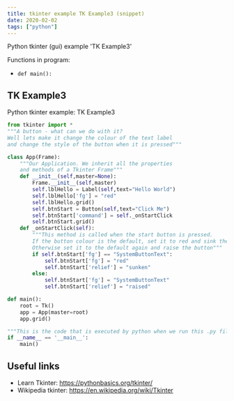 ```yaml
---
title: tkinter example TK Example3 (snippet)
date: 2020-02-02
tags: ["python"]
---
```

Python tkinter (gui) example 'TK Example3'

Functions in program: 
* `def main():`

## TK Example3

Python tkinter example: TK Example3

```python
from tkinter import *
"""A button - what can we do with it?
Well lets make it change the colour of the text label 
and change the style of the button when it is pressed"""

class App(Frame):
    """Our Application. We inherit all the properties
    and methods of a Tkinter Frame"""
    def __init__(self,master=None):
        Frame.__init__(self,master)
        self.lblHello = Label(self,text="Hello World")
        self.lblHello['fg'] = "red"
        self.lblHello.grid()
        self.btnStart = Button(self,text="Click Me")
        self.btnStart['command'] = self._onStartClick
        self.btnStart.grid()
    def _onStartClick(self):
        """This method is called when the start button is pressed.
        If the button colour is the default, set it to red and sink the button
        Otherwise set it to the default again and raise the button"""
        if self.btnStart['fg'] == "SystemButtonText":
            self.btnStart['fg'] = "red"
            self.btnStart['relief'] = "sunken"
        else:
            self.btnStart['fg'] = "SystemButtonText"
            self.btnStart['relief'] = "raised"

def main():
    root = Tk()
    app = App(master=root)
    app.grid()

"""This is the code that is executed by python when we run this .py file"""
if __name__ == '__main__':
    main()


```

## Useful links

- Learn Tkinter: https://pythonbasics.org/tkinter/
- Wikipedia tkinter: https://en.wikipedia.org/wiki/Tkinter
